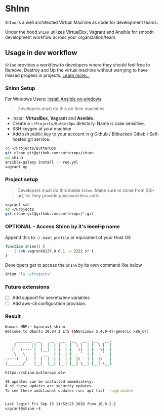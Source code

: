 # ShInn

`ShInn` is a well architected Virtual Machine as code for development teams.

Under the hood `ShInn` utilizes VirtualBox, Vagrant and Ansible for smooth development workflow across your organization/team.

## Usage in dev workflow

`ShInn` provides a workflow to developers where they should feel free to Remove, Destroy and Up the virtual machine without worrying to have missed progess in projects. [Learn more...](#how)

### ShInn Setup

For Windows Users: [Install Ansible on windows](https://docs.ansible.com/ansible/latest/user_guide/windows_faq.html#can-ansible-run-on-windows)

> Developers must do this on their machines

- Install **VirtualBox**, **Vagrant** and **Asnible**.
- Create a `~/Projects/ButterOps` directory. Name is case sensitive.
- SSH keygen at your machine
- Add ssh public key to your account in g Github / Bitbucket/ Gitlab / Self-hosted git service.

```bash
cd ~/Projects/ButterOps
git clone git@github.com:butterops/shinn
cd shinn
ansible-galaxy install -r req.yml
vagrant up
```

### Project setup

> Developers must do this inside `ShInn`. Make sure to clone from SSH url, for they provide passowrd less auth.

```bash
vagrant ssh
cd ~/Projects
git clone git@github.com:butterops/*.git
```

### OPTIONAL - Access ShInn by it's ~~local ip~~ name

Append this to `~/.bash_profile` or equivalent of your Host OS

```bash
function shinn() {
    ( ssh vagrant@127.0.0.1 -p 2222 $* )
}
```

Developers get to access the `ShInn` by its own command like below

```bash
shinn 'ls ~/Projects'
```

### Future extensions

- [ ] Add support for secrets/env variables.
- [ ] Add aws-cli configuration provision.

### Result

```bash
Kumars-MBP:~ kgaurav$ shinn
Welcome to Ubuntu 20.04.1 LTS (GNU/Linux 5.4.0-47-generic x86_64)

     _______. __    __   __  .__   __. .__   __. 
    /       ||  |  |  | |  | |  \ |  | |  \ |  | 
   |   (----`|  |__|  | |  | |   \|  | |   \|  | 
    \   \    |   __   | |  | |  . `  | |  . `  | 
.----)   |   |  |  |  | |  | |  |\   | |  |\   | 
|_______/    |__|  |__| |__| |__| \__| |__| \__| 
                                                 
https://shinn.butterops.dev

30 updates can be installed immediately.
8 of these updates are security updates.
To see these additional updates run: apt list --upgradable


Last login: Fri Sep 18 11:52:23 2020 from 10.0.2.2
vagrant@shinn:~$
```
